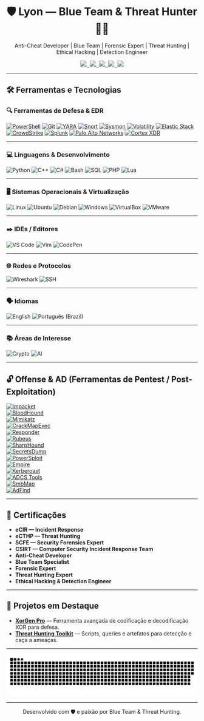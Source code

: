 <!-- ──────────────────────────────── -->
<!-- 🌐 PERFIL PRINCIPAL (Dark-mode ready) -->
<!-- ──────────────────────────────── -->

<h1 align="center" title="Bem-vindo ao meu perfil 👋">
🛡️ Lyon — Blue Team & Threat Hunter 🕵️‍♂️
</h1>

<p align="center">
Anti-Cheat Developer | Blue Team | Forensic Expert | Threat Hunting | Ethical Hacking | Detection Engineer
</p>

<!-- Contato e Redes Sociais -->
<p align="center">
  <kbd>
    <a href="#" title="E-mail">
      <img src="https://img.shields.io/badge/Email-0078D4?style=flat&logo=microsoft-outlook&logoColor=white" />
    </a>
    <a href="#" title="LinkedIn">
      <img src="https://img.shields.io/badge/LinkedIn-0072b1?style=flat&logo=linkedin&logoColor=white" />
    </a>
    <a href="#" title="X (Twitter)">
      <img src="https://img.shields.io/badge/X-000000?style=flat&logo=x&logoColor=white" />
    </a>
    <a href="#" title="GitHub">
      <img src="https://img.shields.io/badge/GitHub-333333?style=flat&logo=github&logoColor=white" />
    </a>
    <a href="#" title="Mastodon">
      <img src="https://img.shields.io/badge/Mastodon-6364FF?style=flat&logo=mastodon&logoColor=white" />
    </a>
  </kbd>
</p>

---

## 🛠️ Ferramentas e Tecnologias

### 🔍 Ferramentas de Defesa & EDR
[![PowerShell](https://img.shields.io/badge/PowerShell-0B5FFF?style=for-the-badge&logo=powershell&logoColor=white)](https://learn.microsoft.com/powershell/)
[![Git](https://img.shields.io/badge/Git-E0502C?style=for-the-badge&logo=git&logoColor=white)](https://git-scm.com/)
[![YARA](https://img.shields.io/badge/YARA-0B0B0B?style=for-the-badge&logo=data:image/svg+xml;base64,PHN2ZyB4bWxucz0i...&logoColor=white)](https://virustotal.github.io/yara/)
[![Snort](https://img.shields.io/badge/Snort-6B0000?style=for-the-badge&logo=snort&logoColor=white)](https://www.snort.org/)
[![Sysmon](https://img.shields.io/badge/Sysmon-0078D4?style=for-the-badge&logo=microsoft&logoColor=white)]()
[![Volatility](https://img.shields.io/badge/Volatility-1F2937?style=for-the-badge&logo=data:image/svg+xml;base64,PHN2ZyB4bWxucz0i...&logoColor=white)](https://www.volatilityfoundation.org/)
[![Elastic Stack](https://img.shields.io/badge/Elastic_Stack-073642?style=for-the-badge&logo=elastic&logoColor=white)](https://www.elastic.co/elastic-stack/)
[![CrowdStrike](https://img.shields.io/badge/CrowdStrike-B30B0B?style=for-the-badge&logo=crowdstrike&logoColor=white)](https://www.crowdstrike.com/)
[![Splunk](https://img.shields.io/badge/Splunk-0B0B0B?style=for-the-badge&logo=splunk&logoColor=white)](https://www.splunk.com/)
[![Palo Alto Networks](https://img.shields.io/badge/Palo%20Alto%20Networks-C94A2A?style=for-the-badge&logo=paloaltonetworks&logoColor=white)](https://www.paloaltonetworks.com/)
[![Cortex XDR](https://img.shields.io/badge/Cortex%20XDR-005B99?style=for-the-badge&logo=data:image/svg+xml;base64,SEU_BASE64_AQUI&logoColor=white)]()

---

### 💻 Linguagens & Desenvolvimento
![Python](https://img.shields.io/badge/python-125E9C?style=for-the-badge&logo=python&logoColor=white)
![C++](https://img.shields.io/badge/c++-013A63?style=for-the-badge&logo=c%2B%2B&logoColor=white)
![C#](https://img.shields.io/badge/c%23-5B2E8F?style=for-the-badge&logo=csharp&logoColor=white)
![Bash](https://img.shields.io/badge/bash-0F8B3A?style=for-the-badge&logo=gnubash&logoColor=white)
![SQL](https://img.shields.io/badge/sql-9C5B00?style=for-the-badge&logo=mysql&logoColor=white)
![PHP](https://img.shields.io/badge/php-4B367C?style=for-the-badge&logo=php&logoColor=white)
![Lua](https://img.shields.io/badge/lua-1F2B6D?style=for-the-badge&logo=lua&logoColor=white)

---

### 🖥️ Sistemas Operacionais & Virtualização
![Linux](https://img.shields.io/badge/linux-0F1724?style=for-the-badge&logo=linux&logoColor=white)
![Ubuntu](https://img.shields.io/badge/ubuntu-8B2E00?style=for-the-badge&logo=ubuntu&logoColor=white)
![Debian](https://img.shields.io/badge/debian-6A1B2A?style=for-the-badge&logo=debian&logoColor=white)
![Windows](https://img.shields.io/badge/windows-0366D6?style=for-the-badge&logo=windows&logoColor=white)
![VirtualBox](https://img.shields.io/badge/VirtualBox-102A44?style=for-the-badge&logo=virtualbox&logoColor=white)
![VMware](https://img.shields.io/badge/VMware-3F5157?style=for-the-badge&logo=vmware&logoColor=white)

---

### ✒️ IDEs / Editores
![VS Code](https://img.shields.io/badge/VS%20Code-0060C0?style=for-the-badge&logo=visual-studio-code&logoColor=white)
![Vim](https://img.shields.io/badge/Vim-0A7B3B?style=for-the-badge&logo=vim&logoColor=white)
![CodePen](https://img.shields.io/badge/CodePen-0B0B0B?style=for-the-badge&logo=codepen&logoColor=white)

---

### 🌐 Redes e Protocolos
![Wireshark](https://img.shields.io/badge/Wireshark-0F6A83?style=for-the-badge&logo=wireshark&logoColor=white)
![SSH](https://img.shields.io/badge/SSH-111827?style=for-the-badge&logo=ssh&logoColor=white)

---

### 🗣️ Idiomas
![English](https://img.shields.io/badge/English-2B6FA9?style=for-the-badge&logoColor=white)
![Português (Brazil)](https://img.shields.io/badge/Portugu%C3%AAs%20(BR)-037A2A?style=for-the-badge&logo=googletranslate&logoColor=white)

---

### 📚 Áreas de Interesse
![Crypto](https://img.shields.io/badge/Crypto-0B0B0B?style=for-the-badge&logo=data:image/svg+xml;base64,PHN2ZyB4bWxucz0i...&logoColor=white)
![AI](https://img.shields.io/badge/AI-0B0B0B?style=for-the-badge&logo=data:image/svg+xml;base64,PHN2ZyB4bWxucz0i...&logoColor=white)

---

## 🔓 Offense & AD (Ferramentas de Pentest / Post-Exploitation)

[![Impacket](https://img.shields.io/badge/Impacket-1F2430?style=for-the-badge&logo=python&logoColor=white)](https://github.com/SecureAuthCorp/impacket)  
[![BloodHound](https://img.shields.io/badge/BloodHound-2B0D1A?style=for-the-badge&logo=data:image/svg+xml;base64,PHN2ZyB4bWxucz0i...&logoColor=white)](https://github.com/BloodHoundAD/BloodHound)  
[![Mimikatz](https://img.shields.io/badge/Mimikatz-0B0B0B?style=for-the-badge&logo=windows&logoColor=white)](https://github.com/gentilkiwi/mimikatz)  
[![CrackMapExec](https://img.shields.io/badge/CrackMapExec-071029?style=for-the-badge&logo=data:image/svg+xml;base64,PHN2ZyB4bWxucz0i...&logoColor=white)](https://github.com/byt3bl33d3r/CrackMapExec)  
[![Responder](https://img.shields.io/badge/Responder-0A1E2A?style=for-the-badge&logo=data:image/svg+xml;base64,PHN2ZyB4bWxucz0i...&logoColor=white)](https://github.com/SpiderLabs/Responder)  
[![Rubeus](https://img.shields.io/badge/Rubeus-081426?style=for-the-badge&logo=windows&logoColor=white)](https://github.com/GhostPack/Rubeus)  
[![SharpHound](https://img.shields.io/badge/SharpHound-151515?style=for-the-badge&logo=github&logoColor=white)](https://github.com/BloodHoundAD/SharpHound)  
[![SecretsDump](https://img.shields.io/badge/SecretsDump-0D1117?style=for-the-badge&logo=python&logoColor=white)](https://github.com/SecureAuthCorp/impacket)  
[![PowerSploit](https://img.shields.io/badge/PowerSploit-0E4B8B?style=for-the-badge&logo=powershell&logoColor=white)](https://github.com/PowerShellMafia/PowerSploit)  
[![Empire](https://img.shields.io/badge/Empire-081029?style=for-the-badge&logo=python&logoColor=white)](https://github.com/BC-SECURITY/Empire)  
[![Kerberoast](https://img.shields.io/badge/Kerberoast-2C2C2C?style=for-the-badge&logo=data:image/svg+xml;base64,PHN2ZyB4bWxucz0i...&logoColor=white)](https://github.com/PowerShellMafia/PowerSploit)  
[![ADCS Tools](https://img.shields.io/badge/ADCS-2B2B2B?style=for-the-badge&logo=data:image/svg+xml;base64,PHN2ZyB4bWxucz0i...&logoColor=white)](https://github.com/m0rv4i/adcs)  
[![SmbMap](https://img.shields.io/badge/SmbMap-0F1724?style=for-the-badge&logo=python&logoColor=white)](https://github.com/ShawnDEvans/smbmap)  
[![AdFind](https://img.shields.io/badge/AdFind-0E1724?style=for-the-badge&logo=windows&logoColor=white)](https://www.joeware.net/downloads/FindIt/AdFind.zip)

---

## 🏅 Certificações
- **eCIR — Incident Response**  
- **eCTHP — Threat Hunting**  
- **SCFE — Security Forensics Expert**  
- **CSIRT — Computer Security Incident Response Team**  
- **Anti-Cheat Developer**  
- **Blue Team Specialist**  
- **Forensic Expert**  
- **Threat Hunting Expert**  
- **Ethical Hacking & Detection Engineer**

---

## 🧩 Projetos em Destaque
- [**XorGen Pro**](https://github.com/lyonzin/XorGen) — Ferramenta avançada de codificação e decodificação XOR para defesa.  
- [**Threat Hunting Toolkit**](https://github.com/seu-usuario/threathunting-toolkit) — Scripts, queries e artefatos para detecção e caça a ameaças.

---

<!-- Animação Snek -->
<p align="center">
  <a href="#" title="Snek 🐍">
    <img width="950" src="https://raw.githubusercontent.com/Lissy93/Lissy93/master/assets/github-snake.svg" alt="Snek Animation" />
  </a>
</p>

---

<p align="center">
  Desenvolvido com 🛡️ e paixão por Blue Team & Threat Hunting.
</p>

